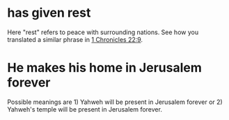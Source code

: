 # has given rest

Here "rest" refers to peace with surrounding nations. See how you translated a similar phrase in [1 Chronicles 22:9](../22/09.md).

# He makes his home in Jerusalem forever

Possible meanings are 1) Yahweh will be present in Jerusalem forever or 2) Yahweh's temple will be present in Jerusalem forever.

